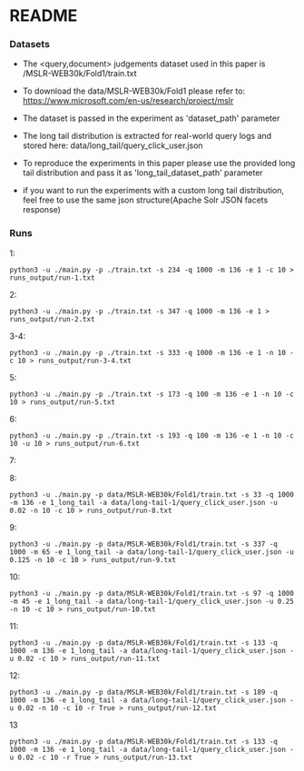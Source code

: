 # README #

### Datasets ###

* The <query,document> judgements dataset used in this paper is /MSLR-WEB30k/Fold1/train.txt
* To download the data/MSLR-WEB30k/Fold1 please refer to: https://www.microsoft.com/en-us/research/project/mslr
* The dataset is passed in the experiment as 'dataset_path' parameter


* The long tail distribution is extracted for real-world query logs and stored here: data/long_tail/query_click_user.json
* To reproduce the experiments in this paper please use the provided long tail distribution and pass it as 'long_tail_dataset_path' parameter
* if you want to run the experiments with a custom long tail distribution, feel free to use the same json structure(Apache Solr JSON facets response)

### Runs ###
1:
```
python3 -u ./main.py -p ./train.txt -s 234 -q 1000 -m 136 -e 1 -c 10 > runs_output/run-1.txt
```

2:
```
python3 -u ./main.py -p ./train.txt -s 347 -q 1000 -m 136 -e 1 > runs_output/run-2.txt
```

3-4:
```
python3 -u ./main.py -p ./train.txt -s 333 -q 1000 -m 136 -e 1 -n 10 -c 10 > runs_output/run-3-4.txt
```

5:
```
python3 -u ./main.py -p ./train.txt -s 173 -q 100 -m 136 -e 1 -n 10 -c 10 > runs_output/run-5.txt
```

6:
```
python3 -u ./main.py -p ./train.txt -s 193 -q 100 -m 136 -e 1 -n 10 -c 10 -u 10 > runs_output/run-6.txt
```

7:

8:
```
python3 -u ./main.py -p data/MSLR-WEB30k/Fold1/train.txt -s 33 -q 1000 -m 136 -e 1_long_tail -a data/long-tail-1/query_click_user.json -u 0.02 -n 10 -c 10 > runs_output/run-8.txt
```

9:
```
python3 -u ./main.py -p data/MSLR-WEB30k/Fold1/train.txt -s 337 -q 1000 -m 65 -e 1_long_tail -a data/long-tail-1/query_click_user.json -u 0.125 -n 10 -c 10 > runs_output/run-9.txt
```

10:
```
python3 -u ./main.py -p data/MSLR-WEB30k/Fold1/train.txt -s 97 -q 1000 -m 45 -e 1_long_tail -a data/long-tail-1/query_click_user.json -u 0.25 -n 10 -c 10 > runs_output/run-10.txt
```

11:
```
python3 -u ./main.py -p data/MSLR-WEB30k/Fold1/train.txt -s 133 -q 1000 -m 136 -e 1_long_tail -a data/long-tail-1/query_click_user.json -u 0.02 -c 10 > runs_output/run-11.txt
```

12:
```
python3 -u ./main.py -p data/MSLR-WEB30k/Fold1/train.txt -s 189 -q 1000 -m 136 -e 1_long_tail -a data/long-tail-1/query_click_user.json -u 0.02 -n 10 -c 10 -r True > runs_output/run-12.txt
```

13
```
python3 -u ./main.py -p data/MSLR-WEB30k/Fold1/train.txt -s 133 -q 1000 -m 136 -e 1_long_tail -a data/long-tail-1/query_click_user.json -u 0.02 -c 10 -r True > runs_output/run-13.txt
```
